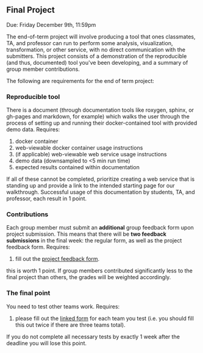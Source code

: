 ## Final Project

Due: Friday December 9th, 11:59pm

The end-of-term project will involve producing a tool that ones classmates, TA, and professor can run to perform some analysis, visualization, transformation, or other service, with no direct communication with the submitters. This project consists of a demonstration of the reproducible (and thus, documented) tool you've been developing, and a summary of group member contributions.

The following are requirements for the end of term project:

### Reproducible tool

There is a document (through documentation tools like roxygen, sphinx, or gh-pages and markdown, for example) which walks the user through the process of setting up and running their docker-contained tool with provided demo data. Requires:
  1. docker container
  2. web-viewable docker container usage instructions
  3. (if applicable) web-viewable web service usage instructions
  4. demo data (downsampled to <5 min run time)
  5. expected results contained within documentation

If all of these cannot be completed, prioritize creating a web service that is standing up and provide a link to the intended starting page for our walkthrough. Successful usage of this documentation by students, TA, and professor, each result in 1 point.

### Contributions

Each group member must submit an **additional** group feedback form upon project submission. This means that there will be **two feedback submissions** in the final week: the regular form, as well as the project feedback form. Requires:
  1. fill out the [project feedback form](https://goo.gl/forms/DZmQWPhtIzuxScUw2).

this is worth 1 point. If group members contributed significantly less to the final project than others, the grades will be weighted accordingly.

### The final point

You need to test other teams work. Requires:
 1. please fill out the [linked form](https://goo.gl/forms/8lDmfIpNy30vUUH82) for each team you test (i.e. you should fill this out twice if there are three teams total).
 
 If you do not complete all necessary tests by exactly 1 week after the deadline you will lose this point.
